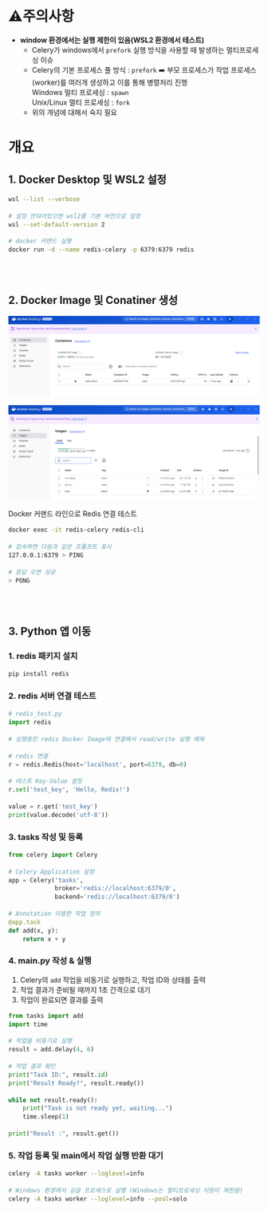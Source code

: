 # ⚠️주의사항

* **window 환경에서는 실행 제한이 있음(WSL2 환경에서 테스트)**
    * Celery가 windows에서 `prefork` 실행 방식을 사용할 때 발생하는 멀티프로세싱 이슈
    * Celery의 기본 프로세스 풀 방식 : `prefork` ➡️ 부모 프로세스가 작업 프로세스(worker)를 여러개 생성하고 이를 통해 병렬처리 진행<br>
      Windows 멀티 프로세싱 : `spawn`<br>
      Unix/Linux 멀티 프로세싱 : `fork`<br>
    * 위의 개념에 대해서 숙지 필요




# 개요


## 1. Docker Desktop 및 WSL2 설정
```bash
wsl --list --verbose

# 설정 안되어있으면 wsl2를 기본 버전으로 설정
wsl --set-default-version 2

# docker 커맨드 실행
docker run -d --name redis-celery -p 6379:6379 redis
```
<br/><br/>

## 2. Docker Image 및 Conatiner 생성
![alt text](readmeImgs/image.png)

![alt text](readmeImgs/image-1.png)

Docker 커맨드 라인으로 Redis 연결 테스트
```bash
docker exec -it redis-celery redis-cli

# 접속하면 다음과 같은 프롬프트 표시
127.0.0.1:6379 > PING

# 응답 오면 성공
> PONG
```
<br/><br/>


## 3. Python 앱 이동

### 1. redis 패키지 설치</br>
```bash
pip install redis
```


### 2. redis 서버 연결 테스트
```python
# redis_test.py
import redis

# 실행중인 redis Docker Image에 연결해서 read/write 실행 예제

# redis 연결
r = redis.Redis(host='localhost', port=6379, db=0)

# 테스트 Key-Value 설정
r.set('test_key', 'Hello, Redis!')

value = r.get('test_key')
print(value.decode('utf-8'))
```

### 3. tasks 작성 및 등록
```python
from celery import Celery

# Celery Application 설정
app = Celery('tasks', 
             broker='redis://localhost:6379/0',
             backend='redis://localhost:6379/0')

# Annotation 이용한 작업 정의
@app.task
def add(x, y):
    return x + y
```

### 4. main.py 작성 & 실행
1. Celery의 `add` 작업을 비동기로 실행하고, 작업 ID와 상태를 출력
2. 작업 결과가 준비될 때까지 1초 간격으로 대기
3. 작업이 완료되면 결과를 출력
```python
from tasks import add
import time

# 작업을 비동기로 실행
result = add.delay(4, 6)

# 작업 결과 확인
print("Task ID:", result.id)
print("Result Ready?", result.ready())

while not result.ready():
    print("Task is not ready yet, waiting...")
    time.sleep(1)

print("Result :", result.get())
```


### 5. 작업 등록 및 main에서 작업 실행 반환 대기
```bash
celery -A tasks worker --loglevel=info

# Windows 환경에서 싱글 프로세스로 실행 (Windows는 멀티프로세싱 지원이 제한됨)
celery -A tasks worker --loglevel=info --pool=solo
```